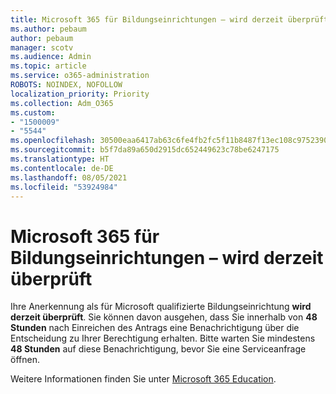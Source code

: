 ```yaml
---
title: Microsoft 365 für Bildungseinrichtungen – wird derzeit überprüft
ms.author: pebaum
author: pebaum
manager: scotv
ms.audience: Admin
ms.topic: article
ms.service: o365-administration
ROBOTS: NOINDEX, NOFOLLOW
localization_priority: Priority
ms.collection: Adm_O365
ms.custom:
- "1500009"
- "5544"
ms.openlocfilehash: 30500eaa6417ab63c6fe4fb2fc5f11b8487f13ec108c9752390825a36e3adc6b
ms.sourcegitcommit: b5f7da89a650d2915dc652449623c78be6247175
ms.translationtype: HT
ms.contentlocale: de-DE
ms.lasthandoff: 08/05/2021
ms.locfileid: "53924984"
---
```

# <a name="microsoft-365-for-education---under-review"></a>Microsoft 365 für Bildungseinrichtungen – wird derzeit überprüft

Ihre Anerkennung als für Microsoft qualifizierte Bildungseinrichtung **wird derzeit überprüft**. Sie können davon ausgehen, dass Sie innerhalb von **48 Stunden** nach Einreichen des Antrags eine Benachrichtigung über die Entscheidung zu Ihrer Berechtigung erhalten. Bitte warten Sie mindestens **48 Stunden** auf diese Benachrichtigung, bevor Sie eine Serviceanfrage öffnen.

Weitere Informationen finden Sie unter [Microsoft 365 Education](https://www.microsoft.com/education/buy-license/microsoft365).
